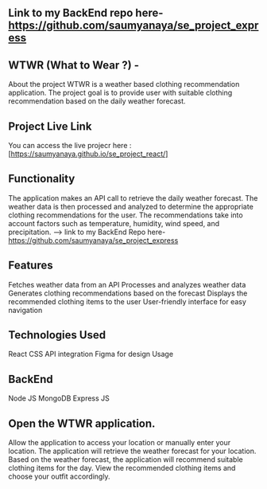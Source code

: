 ## Link to my BackEnd repo here- https://github.com/saumyanaya/se_project_express

## WTWR (What to Wear ?) -
About the project
WTWR is a weather based clothing recommendation application. The project goal is to provide user with suitable clothing recommendation based on the daily weather forecast.

## Project Live Link
You can access the live projecr here : [https://saumyanaya.github.io/se_project_react/]

## Functionality
The application makes an API call to retrieve the daily weather forecast. The weather data is then processed and analyzed to determine the appropriate clothing recommendations for the user. The recommendations take into account factors such as temperature, humidity, wind speed, and precipitation. -->
link to my BackEnd Repo here-https://github.com/saumyanaya/se_project_express

## Features
Fetches weather data from an API Processes and analyzes weather data Generates clothing recommendations based on the forecast Displays the recommended clothing items to the user User-friendly interface for easy navigation

## Technologies Used
React
CSS
API integration
Figma for design
Usage
## BackEnd
Node JS
MongoDB
Express JS

## Open the WTWR application.
Allow the application to access your location or manually enter your location. The application will retrieve the weather forecast for your location. Based on the weather forecast, the application will recommend suitable clothing items for the day. View the recommended clothing items and choose your outfit accordingly.
